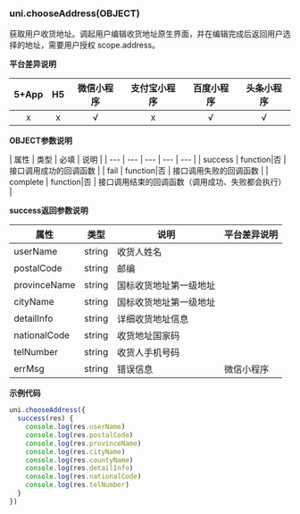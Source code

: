 ### uni.chooseAddress(OBJECT)

获取用户收货地址。调起用户编辑收货地址原生界面，并在编辑完成后返回用户选择的地址，需要用户授权 scope.address。
 
**平台差异说明**

|5+App|H5|微信小程序|支付宝小程序|百度小程序|头条小程序|
|:-:|:-:|:-:|:-:|:-:|:-:|
|x|x|√|x|√|√|
 
**OBJECT参数说明**

| 属性 | 类型  | 必填 | 说明 |
| --- | --- | --- | --- | --- |
| success | function|否 | 接口调用成功的回调函数 |
| fail | function|否 | 接口调用失败的回调函数 |
| complete | function|否 | 接口调用结束的回调函数（调用成功、失败都会执行） |

**success返回参数说明**


| 属性 | 类型 | 说明 |平台差异说明|
| --- | --- | --- |---|
| userName | string | 收货人姓名 ||
| postalCode | string | 邮编 ||
| provinceName | string | 国标收货地址第一级地址 ||
| cityName | string | 国标收货地址第一级地址 ||
| detailInfo | string | 详细收货地址信息 ||
| nationalCode | string | 收货地址国家码 ||
| telNumber | string | 收货人手机号码 ||
| errMsg | string | 错误信息 |微信小程序|


**示例代码**

```js
uni.chooseAddress({
  success(res) {
    console.log(res.userName)
    console.log(res.postalCode)
    console.log(res.provinceName)
    console.log(res.cityName)
    console.log(res.countyName)
    console.log(res.detailInfo)
    console.log(res.nationalCode)
    console.log(res.telNumber)
  }
})
```